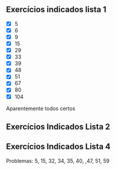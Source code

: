 ## Exercícios indicados lista 1
- [x] 5
- [x] 6
- [x] 9
- [x] 15
- [x] 29
- [x] 33
- [x] 39
- [x] 48
- [x] 51
- [x] 67
- [x] 80
- [x] 104

Aparentemente todos certos

## Exercícios Indicados Lista 2

## Exercícios Indicados Lista 4
Problemas: 5, 15, 32, 34, 35, 40, ,47, 51, 59